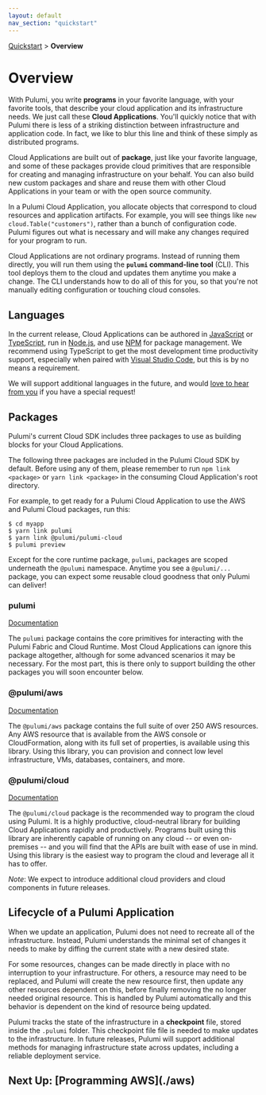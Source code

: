 ```yaml
---
layout: default 
nav_section: "quickstart"
---
```


<p><a href="/quickstart">Quickstart</a> &gt; <b>Overview</b></p>

<h1 class="title f1">Overview</h1>

With Pulumi, you write **programs** in your favorite language, with your favorite tools, that describe your cloud
application and its infrastructure needs.  We just call these **Cloud Applications**.  You'll quickly notice that with
Pulumi there is less of a striking distinction between infrastructure and application code.  In fact, we like to blur
this line and think of these simply as distributed programs.

Cloud Applications are built out of **package**, just like your favorite language, and some of these packages provide
cloud primitives that are responsible for creating and managing infrastructure on your behalf.  You can also build new
custom packages and share and reuse them with other Cloud Applications in your team or with the open source community.

In a Pulumi Cloud Application, you allocate objects that correspond to cloud resources and application artifacts.
For example, you will see things like `new cloud.Table("customers")`, rather than a bunch of configuration code.
Pulumi figures out what is necessary and will make any changes required for your program to run.

Cloud Applications are not ordinary programs.  Instead of running them directly, you will run them using the **`pulumi`
command-line tool** (CLI).  This tool deploys them to the cloud and updates them anytime you make a change.  The CLI
understands how to do all of this for you, so that you're not manually editing configuration or touching cloud consoles.

<h2 class="title f2">Languages</h2>

In the current release, Cloud Applications can be authored in [JavaScript](
https://developer.mozilla.org/en-US/docs/Web/JavaScript) or [TypeScript](https://www.typescriptlang.org/), run in
[Node.js](https://nodejs.org/en/), and use [NPM](https://www.npmjs.com/) for package management.  We recommend using
TypeScript to get the most development time productivity support, especially when paired with [Visual Studio Code](
https://code.visualstudio.com/), but this is by no means a requirement.

We will support additional languages in the future, and would [love to hear from you](/contact) if you have a special
request!

<h2 class="title f2">Packages</h2>

Pulumi's current Cloud SDK includes three packages to use as building blocks for your Cloud Applications.

The following three packages are included in the Pulumi Cloud SDK by default.  Before using any of them, please
remember to run `npm link <package>` or `yarn link <package>` in the consuming Cloud Application's root directory.

For example, to get ready for a Pulumi Cloud Application to use the AWS and Pulumi Cloud packages, run this:

    $ cd myapp
    $ yarn link pulumi
    $ yarn link @pulumi/pulumi-cloud
    $ pulumi preview

Except for the core runtime package, `pulumi`, packages are scoped underneath the `@pulumi` namespace.  Anytime you
see a `@pulumi/...` package, you can expect some reusable cloud goodness that only Pulumi can deliver!

<h3 class="title f3">pulumi</h3>

[Documentation](/packages/pulumi)

The `pulumi` package contains the core primitives for interacting with the Pulumi Fabric and Cloud Runtime.  Most Cloud
Applications can ignore this package altogether, although for some advanced scenarios it may be necessary.  For the most
part, this is there only to support building the other packages you will soon encounter below.

<h3 class="title f3">@pulumi/aws</h3>

[Documentation](/packages/pulumi-aws)

The `@pulumi/aws` package contains the full suite of over 250 AWS resources.  Any AWS resource that is available from
the AWS console or CloudFormation, along with its full set of properties, is available using this library.  Using this
library, you can provision and connect low level infrastructure, VMs, databases, containers, and more.

<h3 class="title f3">@pulumi/cloud</h3>

[Documentation](/packages/pulumi-cloud)

The `@pulumi/cloud` package is the recommended way to program the cloud using Pulumi.  It is a highly productive,
cloud-neutral library for building Cloud Applications rapidly and productively.  Programs built using this library are
inherently capable of running on any cloud -- or even on-premises -- and you will find that the APIs are built with
ease of use in mind.  Using this library is the easiest way to program the cloud and leverage all it has to offer.

*Note*: We expect to introduce additional cloud providers and cloud components in future releases.

<h2 class="title f2">Lifecycle of a Pulumi Application</h2>

When we update an application, Pulumi does not need to recreate all of the infrastructure.  Instead, Pulumi understands
the minimal set of changes it needs to make by diffing the current state with a new desired state.

For some resources, changes can be made directly in place with no interruption to your infrastructure.  For
others, a resource may need to be replaced, and Pulumi will create the new resource first, then update any other
resources dependent on this, before finally removing the no longer needed original resource.  This is handled by
Pulumi automatically and this behavior is dependent on the kind of resource being updated.

Pulumi tracks the state of the infrastructure in a __checkpoint__ file, stored inside the `.pulumi` folder.  This
checkpoint file file is needed to make updates to the infrastructure.  In future releases, Pulumi will support
additional methods for managing infrastructure state across updates, including a reliable deployment service.

<h2 class="h2" style="font-weight: bold" markdown="1">Next Up: [Programming AWS](./aws)</h2>

